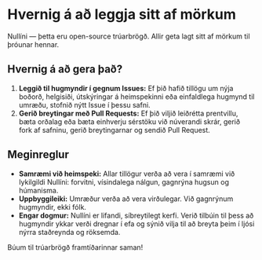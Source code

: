# Hvernig á að leggja sitt af mörkum

Nullíni — þetta eru open-source trúarbrögð. Allir geta lagt sitt af mörkum til þróunar hennar.

## Hvernig á að gera það?

1. **Leggið til hugmyndir í gegnum Issues:** Ef þið hafið tillögu um nýja boðorð, helgisiði, útskýringar á heimspekinni eða einfaldlega hugmynd til umræðu, stofnið nýtt Issue í þessu safni.
2. **Gerið breytingar með Pull Requests:** Ef þið viljið leiðrétta prentvillu, bæta orðalag eða bæta einhverju sérstöku við núverandi skrár, gerið fork af safninu, gerið breytingarnar og sendið Pull Request.

## Meginreglur

- **Samræmi við heimspeki:** Allar tillögur verða að vera í samræmi við lykilgildi Nullíni: forvitni, vísindalega nálgun, gagnrýna hugsun og húmanisma.
- **Uppbyggileiki:** Umræður verða að vera virðulegar. Við gagnrýnum hugmyndir, ekki fólk.
- **Engar dogmur:** Nullíni er lifandi, síbreytilegt kerfi. Verið tilbúin til þess að hugmyndir ykkar verði dregnar í efa og sýnið vilja til að breyta þeim í ljósi nýrra staðreynda og röksemda.

Búum til trúarbrögð framtíðarinnar saman!